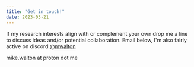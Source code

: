 ```yaml
---
title: "Get in touch!"
date: 2023-03-21
---
```

If my research interests align with or complement your own drop me a line to discuss ideas and/or potential collaboration. Email below, I'm also fairly active on discord [@mwalton](https://discord.com/users/mwalton#5113)

mike.walton at proton dot me